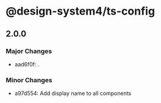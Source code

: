 # @design-system4/ts-config

## 2.0.0

### Major Changes

- aad6f0f: .

### Minor Changes

- a97d554: Add display name to all components

